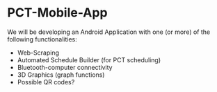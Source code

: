 # PCT-Mobile-App

We will be developing an Android Application with one (or more) of the following
functionalities:

- Web-Scraping
- Automated Schedule Builder (for PCT scheduling)
- Bluetooth-computer connectivity
- 3D Graphics (graph functions)
- Possible QR codes?
